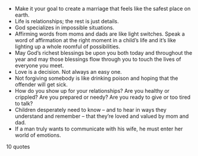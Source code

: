  - Make it your goal to create a marriage that feels like the safest place on earth.
 - Life is relationships; the rest is just details.
 - God specializes in impossible situations.
 - Affirming words from moms and dads are like light switches. Speak a word of affirmation at the right moment in a child’s life and it’s like lighting up a whole roomful of possibilities.
 - May God’s richest blessings be upon you both today and throughout the year and may those blessings flow through you to touch the lives of everyone you meet.
 - Love is a decision. Not always an easy one.
 - Not forgiving somebody is like drinking poison and hoping that the offender will get sick.
 - How do you show up for your relationships? Are you healthy or crippled? Are you prepared or needy? Are you ready to give or too tired to talk?
 - Children desperately need to know – and to hear in ways they understand and remember – that they’re loved and valued by mom and dad.
 - If a man truly wants to communicate with his wife, he must enter her world of emotions.

10 quotes